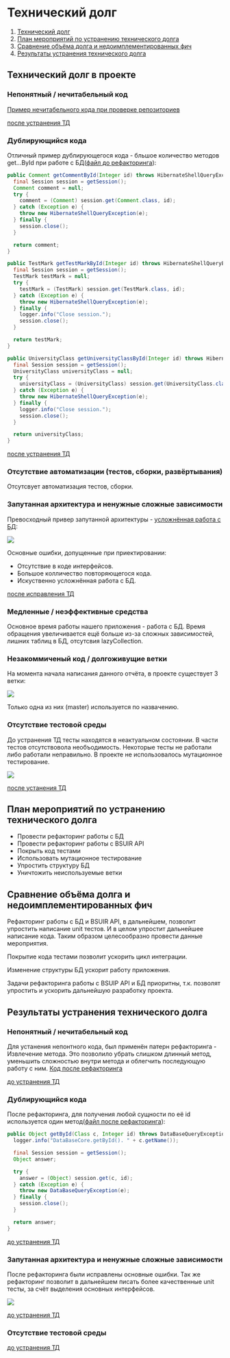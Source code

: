 # Технический долг
1. [Технический долг](#td)
2. [План мероприятий по устранению технического долга](#mtd)
3. [Сравнение объёма долга и недоимплементированных фич](#compare)
4. [Результаты устранения технического долга](#resault)

<a name="td"/>

## Технический долг в проекте

<a name="unreadable_before"/>

### Непонятный / нечитабельный код
[Пример нечитабельного кода при проверке репозиториев](https://github.com/Andrlis/Review-Assistant/blob/b82484c6c66273e4c16f8190308cae94ff754020/src/main/java/checker/Checker.java)

[после устранения ТД](#unreadable_after)

<a name="duplicate_code_before"/>

### Дублирующийся кода
Отличный пример дублирующегося кода - бльшое количество методов get...ById при работе с БД([файл до рефакторинга](https://github.com/Andrlis/Review-Assistant/blob/18c70b3ffb3d62af002e02acb7dec2d4cb049ae8/src/main/java/resources/Hibernate/HibernateCore.java)):
```java
public Comment getCommentById(Integer id) throws HibernateShellQueryException {
  final Session session = getSession();
  Comment comment = null;
  try {
    comment = (Comment) session.get(Comment.class, id);
  } catch (Exception e) {
    throw new HibernateShellQueryException(e);
  } finally {
    session.close();
  }

  return comment;
}
```
```java
public TestMark getTestMarkById(Integer id) throws HibernateShellQueryException {
  final Session session = getSession();
  TestMark testMark = null;
  try {
    testMark = (TestMark) session.get(TestMark.class, id);
  } catch (Exception e) {
    throw new HibernateShellQueryException(e);
  } finally {
    logger.info("Close session.");
    session.close();
  }

  return testMark;
}
```
```java
public UniversityClass getUniversityClassById(Integer id) throws HibernateShellQueryException {
  final Session session = getSession();
  UniversityClass universityClass = null;
  try {
    universityClass = (UniversityClass) session.get(UniversityClass.class, id);
  } catch (Exception e) {
    throw new HibernateShellQueryException(e);
  } finally {
    logger.info("Close session.");
    session.close();
  }

  return universityClass;
}
```
[после устранения ТД](#duplicate_code_after)

### Отсутствие автоматизации (тестов, сборки, развёртывания)
Отсутсвует автоматизация тестов, сборки.

<a name="architecture_before"/>

### Запутанная архитектура и ненужные сложные зависимости
Превосходный привер запутанной архитектуры - [усложнённая работа с БД](https://github.com/Andrlis/Review-Assistant/tree/5bd456b8c874fd04ebf2f4d1b27b021e63b9f9de/src/main/java/resources/Hibernate):

![](https://github.com/Andrlis/Review-Assistant/blob/master/doc/%D1%80%D0%B0%D0%B1%D0%BE%D1%82%D0%B0%20%D1%81%20%D0%B1%D0%B4%20%D0%B4%D0%BE%20%D1%80%D0%B5%D1%84%D0%B0%D0%BA%D1%82%D0%BE%D1%80%D0%B8%D0%BD%D0%B3%D0%B0.jpg)

Основные ошибки, допущенные при приектировании:
- Отсутствие в коде интерфейсов.
- Большое колличество повторяющегося кода.
- Искуственно усложнённая работа с БД.

[после исправления ТД](#architecture_after)

### Медленные / неэффективные средства
Основное время работы нашего приложения - работа с БД. Время обращения увеличивается ещё больше из-за сложных зависимостей, лишних таблиц в БД, отсутсвия lazyCollection.
### Незакоммиченый код / долгоживущие ветки
На момента начала написания данного отчёта, в проекте существует 3 ветки:

![](https://github.com/Andrlis/Review-Assistant/blob/master/doc/%D0%B2%D0%B5%D1%82%D0%BA%D0%B8.jpg)

Только одна из них (master) используется по назвачению.

<a name="tests_defore"/>

### Отсутствие тестовой среды
До устранения ТД тесты находятся в неактуальном состоянии. В части тестов отсутствовола необъодимость. Некоторые тесты не работали либо работали неправильно.
В проекте не использовалось мутационное тестирование.

![](https://github.com/Andrlis/Review-Assistant/blob/master/doc/%D1%82%D0%B5%D1%81%D1%82%D1%8B.jpg)

[после устанения ТД](#tests_after)

<a name="mtd"/>

## План мероприятий по устранению технического долга
- Провести рефакторинг работы с БД
- Провести рефакторинг работы с BSUIR API
- Покрыть код тестами
- Использовать мутационное тестирование
- Упростить структуру БД
- Уничтожить неиспользуемые ветки

<a name="compare"/>

## Сравнение объёма долга и недоимплементированных фич
Рефакторинг работы с БД и BSUIR API, в дальнейшем, позволит упростить написание unit тестов. И в целом упростит дальнейшее написание кода. Таким образом целесообразно провести данные мероприятия.

Покрытие кода тестами позволит ускорить цикл интеграции.

Изменение структуры БД ускорит работу приложения.

Задачи рефакторинга работы с  BSUIP API и БД приоритны, т.к. позволят упростить и ускорить дальнейшую разработку проекта.

<a name="resault"/>

## Результаты устранения технического долга

<a name="unreadable_after"/>

### Непонятный / нечитабельный код
Для устанения непонтного кода, был  применён патерн рефакторинга - Извлечение метода. Это позволило убрать слишком длинный метод, уменьшить сложностью внутри метода и облегчить последующую работу с ним. 
[Код после рефакторинга](https://github.com/Andrlis/Review-Assistant/blob/master/src/main/java/checker/RepositoryChecker.java)

[до устранения ТД](#unreadable_before)

<a name="duplicate_code_after"/>

### Дублирующийся кода
После рефакторинга, для получения любой сущности по её id используется один метод([файл после рефакторинга](https://github.com/Andrlis/Review-Assistant/blob/master/src/main/java/dao/DataBaseCore.java)):
```java
public Object getById(Class c, Integer id) throws DataBaseQueryException {
  logger.info("DataBaseCore.getById(). " + c.getName());

  final Session session = getSession();
  Object answer;

  try {
    answer = (Object) session.get(c, id);
  } catch (Exception e) {
    throw new DataBaseQueryException(e);
  } finally {
    session.close();
  }

  return answer;
}
```
[до устранения ТД](#duplicate_code_before)

<a name="architecture_after"/>

### Запутанная архитектура и ненужные сложные зависимости
После рефакторинга были исправлены основные ошибки. Так же рефакторинг позволит в дальнейшем писать более качественные unit тесты, за счёт выделения основных интерфейсов.

![](https://github.com/Andrlis/Review-Assistant/blob/master/doc/%D1%80%D0%B0%D0%B1%D0%BE%D1%82%D0%B0%20%D1%81%20%D0%B1%D0%B4%20%D0%BF%D0%BE%D1%81%D0%BB%D0%B5%20%D1%80%D0%B5%D1%84%D0%B0%D0%BA%D1%82%D0%BE%D1%80%D0%B8%D0%BD%D0%B3%D0%B0.jpg)

[до устранения ТД](#architecture_before)

<a name="tests_after"/>

### Отсутствие тестовой среды

[до устранения ТД](#tests_defore)
